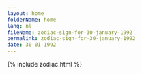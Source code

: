 ```yaml
---
layout: home
folderName: home
lang: nl
fileName: zodiac-sign-for-30-january-1992
permalink: zodiac-sign-for-30-january-1992
date: 30-01-1992
---
```

{% include zodiac.html %}
